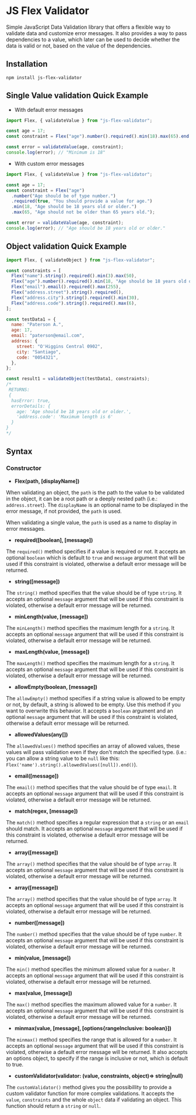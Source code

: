 # JS Flex Validator

Simple JavaScript Data Validation library that offers a flexible way to validate data and customize error messages.
It also provides a way to pass dependencies to a value, which later can be used to decide whether the data is valid or not,
based on the value of the dependencies.

## Installation

`npm install js-flex-validator`

## Single Value validation Quick Example

- With default error messages

```js
import Flex, { validateValue } from "js-flex-validator";

const age = 17;
const constraint = Flex("age").number().required().min(18).max(65).end();

const error = validateValue(age, constraint);
console.log(error); // "Minimum is 18"
```

- With custom error messages

```js
import Flex, { validateValue } from "js-flex-validator";

const age = 17;
const constraint = Flex("age")
  .number("Age should be of type number.")
  .required(true, "You should provide a value for age.")
  .min(18, "Age should be 18 years old or older.")
  .max(65, "Age should not be older than 65 years old.");

const error = validateValue(age, constraint);
console.log(error); // "Age should be 18 years old or older."
```

## Object validation Quick Example

```js
import Flex, { validateObject } from "js-flex-validator";

const constraints = [
  Flex("name").string().required().min(3).max(50),
  Flex("age").number().required().min(18, "Age should be 18 years old or older.").max(65),
  Flex("email").email().required().max(255),
  Flex("address.street").string().required(),
  Flex("address.city").string().required().min(30),
  Flex("address.code").string().required().max(6),
];

const testData1 = {
  name: "Paterson A.",
  age: 17,
  email: "paterson@email.com",
  address: {
    street: "O'Higgins Central 0902",
    city: "Santiago",
    code: "0054321",
  },
};

const result1 = validateObject(testData1, constraints);
/*
 RETURNS:
 {
  hasError: true,
  errorDetails: { 
    age: 'Age should be 18 years old or older.', 
    'address.code': 'Maximum length is 6' 
  }
}
*/
```

## Syntax

### Constructor

- **Flex(path, [displayName])**

When validating an object, the `path` is the path to the value to be validated in the object, it can be a root path or a deeply nested path (i.e.: `address.street`). The `displayName` is an optional name to be displayed in the error message, if not provided, the `path` is used.

When validating a single value, the `path` is used as a name to display in error messages.

- **required([boolean], [message])**

The `required()` method specifies if a value is required or not. It accepts an optional `boolean` which is default to `true` and `message` argument that will be used if this constraint is violated, otherwise a default error message will be returned.

- **string([message])**

The `string()` method specifies that the value should be of type `string`. It accepts an optional `message` argument that will be used if this constraint is violated, otherwise a default error message will be returned.

- **minLength(value, [message])**

The `minLength()` method specifies the maximum length for a `string`. It accepts an optional `message` argument that will be used if this constraint is violated, otherwise a default error message will be returned.

- **maxLength(value, [message])**

The `maxLength()` method specifies the maximum length for a `string`. It accepts an optional `message` argument that will be used if this constraint is violated, otherwise a default error message will be returned.

- **allowEmpty(boolean, [message])**

The `allowEmpty()` method specifies if a string value is allowed to be empty or not, by default, a string is allowed to be empty. Use this method if you want to overwrite this behavior. It accepts a `boolean` argument and an optional `message` argument that will be used if this constraint is violated, otherwise a default error message will be returned.

- **allowedValues(any[])**

The `allowedValues()` method specifies an array of allowed values, these values will pass validation even if they don't match the specified type. (i.e.: you can allow a string value to be `null` like this: `Flex('name').string().allowedValues([null]).end()`).

- **email([message])**

The `email()` method specifies that the value should be of type `email`. It accepts an optional `message` argument that will be used if this constraint is violated, otherwise a default error message will be returned.

- **match(regex, [message])**

The `match()` method specifies a regular expression that a `string` or an `email` should match. It accepts an optional `message` argument that will be used if this constraint is violated, otherwise a default error message will be returned.

- **array([message])**

The `array()` method specifies that the value should be of type `array`. It accepts an optional `message` argument that will be used if this constraint is violated, otherwise a default error message will be returned.

- **array([message])**

The `array()` method specifies that the value should be of type `array`. It accepts an optional `message` argument that will be used if this constraint is violated, otherwise a default error message will be returned.

- **number([message])**

The `number()` method specifies that the value should be of type `number`. It accepts an optional `message` argument that will be used if this constraint is violated, otherwise a default error message will be returned.

- **min(value, [message])**

The `min()` method specifies the minimum allowed value for a `number`. It accepts an optional `message` argument that will be used if this constraint is violated, otherwise a default error message will be returned.

- **max(value, [message])**

The `max()` method specifies the maximum allowed value for a `number`. It accepts an optional `message` argument that will be used if this constraint is violated, otherwise a default error message will be returned.

- **minmax(value, [message], [options{rangeInclusive: boolean}])**

The `minmax()` method specifies the range that is allowed for a `number`. It accepts an optional `message` argument that will be used if this constraint is violated, otherwise a default error message will be returned. It also accepts an options object, to specify if the range is inclusive or not, which is default to true.

- **customValidator(validator: (value, constraints, object)=> string|null)**

The `customValidator()` method gives you the possibillity to provide a custom validator function for more complex validations. It accepts the `value`, `constraints` and the whole `object` data if validating an object. This function should return a `string` or `null`.
